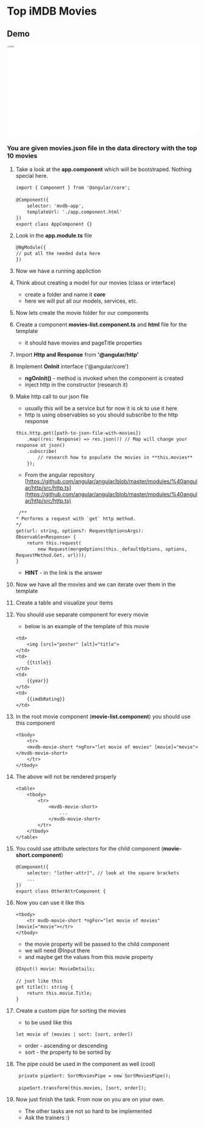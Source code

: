 # Top iMDB Movies

## Demo
<img src="./imgs/demo.gif" alt="demo">

### You are given **movies.json** file in the data directory with the top 10 movies



1. Take a look at the **app.component** which will be bootstraped. Nothing special here.

	```
	import { Component } from '@angular/core';

	@Component({
		selector: 'mvdb-app',
		templateUrl: './app.component.html'
	})
	export class AppComponent {}
	```

1. Look in the **app.module.ts** file

	```
	@NgModule({
    // put all the needed data here
	})
	```

1. Now we have a running appliction 

1. Think about creating a model for our movies (class or interface)
	- create a folder and name it **core**
	- here we will put all our models, services, etc.

1. Now lets create the movie folder for our components

1. Create a component **movies-list.component.ts** and **html** file for the template
	- it should have movies and pageTitle properties

1. Import **Http and Response** from **'@angular/http'**

1. Implement **OnInit** interface ('@angular/core')
	- **ngOnInit()** - method is invoked when the component is created
	- inject http in the constructor (research it)

1. Make http call to our json file
	- usually this will be a service but for now it is ok to use it here
	- http is using observables so you should subscribe to the http response
	```
	this.http.get([path-to-json-file-with-movies])
		.map((res: Response) => res.json()) // Map will change your response ot json()
		.subscribe(
			// research how to populate the movies in **this.movies**
		});
	```

	- From the angular repository [https://github.com/angular/angular/blob/master/modules/%40angular/http/src/http.ts](https://github.com/angular/angular/blob/master/modules/%40angular/http/src/http.ts)

	```
	 /**
	* Performs a request with `get` http method.
	*/
	get(url: string, options?: RequestOptionsArgs): Observable<Response> {
		return this.request(
			new Request(mergeOptions(this._defaultOptions, options, RequestMethod.Get, url)));
	}
  	```

	- **HINT** - in the link is the answer

1. Now we have all the movies and we can iterate over them in the template

1. Create a table and visualize your items

1. You should use separate component for every movie
	- below is an example of the template of this movie

	```
	<td>
		<img [src]="poster" [alt]="title">
	</td>
	<td>
		{{title}}
	</td>
	<td>
		{{year}}
	</td>
	<td>
		{{imdbRating}}
	</td>
	```

1. In the root movie component (**movie-list.component**) you should use this component

	```
	<tbody>
		<tr>
		<mvdb-movie-short *ngFor="let movie of movies" [movie]="movie"></mvdb-movie-short>
		</tr>
	</tbody>
	```

1. The above will not be rendered properly

	```
	<table>
		<tbody>
			<tr>
				<mvdb-movie-short>
					...
				</mvdb-movie-short>
			</tr>
		</tbody>
	</table>	
	```

1. You could use attribute selectors for the child component (**movie-short.component**)

	```
	@Component({
		selector: "[other-attr]", // look at the square brackets
		...
	})
	export class OtherAttrComponent {
	```

1. Now you can use it like this 

	```
	<tbody>
		<tr mvdb-movie-short *ngFor="let movie of movies" [movie]="movie"></tr>
	</tbody>
	```

	- the movie property will be passed to the child component
	- we will need @Input there
	- and maybe get the values from this movie property

	```
	@Input() movie: MovieDetails;

	// just like this
	get title(): string {
		return this.movie.Title;
	}
	```

1. Create a custom pipe for sorting the movies

	- to be used like this

	```
	let movie of (movies | sort: [sort, order])
	```

	- order - ascending or descending
	- sort - the property to be sorted by

1. The pipe could be used in the component as well (cool)

	```
	 private pipeSort: SortMoviesPipe = new SortMoviesPipe();

	 pipeSort.transform(this.movies, [sort, order]);
	```

1. Now just finish the task. From now on you are on your own.
	- The other tasks are not so hard to be implemented
	- Ask the trainers :)






